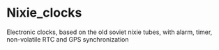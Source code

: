 # Nixie_clocks
Electronic clocks, based on the old soviet nixie tubes, with alarm, timer, non-volatile RTC and GPS synchronization
